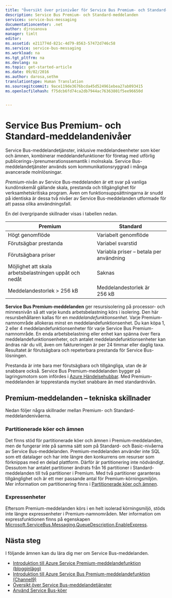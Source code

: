 ```yaml
---
title: "Översikt över prisnivåer för Service Bus Premium- och Standard-meddelanden | Microsoft Docs"
description: Service Bus Premium- och Standard-meddelanden
services: service-bus-messaging
documentationcenter: .net
author: djrosanova
manager: timlt
editor: 
ms.assetid: e211774d-821c-4d79-8563-57472d746c58
ms.service: service-bus-messaging
ms.workload: na
ms.tgt_pltfrm: na
ms.devlang: na
ms.topic: get-started-article
ms.date: 09/02/2016
ms.author: darosa,sethm
translationtype: Human Translation
ms.sourcegitcommit: 9ace119de3676bcda45d524961ebea27ab093415
ms.openlocfilehash: f75dcb6fd74ca2db7944ac76363801f5ee96650d


---
```

# <a name="service-bus-premium-and-standard-messaging-tiers"></a>Service Bus Premium- och Standard-meddelandenivåer
Service Bus-meddelandetjänster, inklusive meddelandeenheter som köer och ämnen, kombinerar meddelandefunktioner för företag med utförlig publicerings-/prenumerationssemantik i molnskala. Service Bus-meddelandetjänster används som kommunikationsryggrad i många avancerade molnlösningar.

*Premium*-nivån av Service Bus-meddelanden är ett svar på vanliga kundönskemål gällande skala, prestanda och tillgänglighet för verksamhetskritiska program. Även om funktionsuppsättningarna är snudd på identiska är dessa två nivåer av Service Bus-meddelanden utformade för att passa olika användningsfall.

En del övergripande skillnader visas i tabellen nedan.

| Premium | Standard |
| --- | --- |
| Högt genomflöde |Variabelt genomflöde |
| Förutsägbar prestanda |Variabel svarstid |
| Förutsägbara priser |Variabla priser – betala per användning |
| Möjlighet att skala arbetsbelastningen uppåt och nedåt |Saknas |
| Meddelandestorlek > 256 kB |Meddelandestorlek är 256 kB |

**Service Bus Premium-meddelanden** ger resursisolering på processor- och minnesnivån så att varje kunds arbetsbelastning körs i isolering. Den här resursbehållaren kallas för en *meddelandefunktionsenhet*. Varje Premium-namnområde allokeras minst en meddelandefunktionsenhet. Du kan köpa 1, 2 eller 4 meddelandefunktionsenheter för varje Service Bus Premium-namnområde. En enda arbetsbelastning eller enhet kan spänna över flera meddelandefunktionsenheter, och antalet meddelandefunktionsenheter kan ändras när du vill, även om faktureringen är per 24 timmar eller daglig taxa. Resultatet är förutsägbara och repeterbara prestanda för Service Bus-lösningen.

Prestanda är inte bara mer förutsägbara och tillgängliga, utan de är snabbare också. Service Bus Premium-meddelanden bygger på lagringsmotorn som infördes i [Azure Händelsehubbar](https://azure.microsoft.com/services/event-hubs/). Med Premium-meddelanden är topprestanda mycket snabbare än med standardnivån.

## <a name="premium-messaging-technical-differences"></a>Premium-meddelanden – tekniska skillnader
Nedan följer några skillnader mellan Premium- och Standard-meddelandenivåerna.

### <a name="partitioned-queues-and-topics"></a>Partitionerade köer och ämnen
Det finns stöd för partitionerade köer och ämnen i Premium-meddelanden, men de fungerar inte på samma sätt som på Standard- och Basic-nivåerna av Service Bus-meddelanden. Premium-meddelanden använder inte SQL som ett datalager och har inte längre den konkurrens om resurser som förknippas med en delad plattform. Därför är partitionering inte nödvändigt. Dessutom har antalet partitioner ändrats från 16 partitioner i Standard-meddelanden till två partitioner i Premium. Med två partitioner garanteras tillgänglighet och är ett mer passande antal för Premium-körningsmiljön. Mer information om partitionering finns i [Partitionerade köer och ämnen](service-bus-partitioning.md).

### <a name="express-entities"></a>Expressenheter
Eftersom Premium-meddelanden körs i en helt isolerad körningsmiljö, stöds inte längre expressenheter i Premium-namnområden. Mer information om expressfunktionen finns på egenskapen [Microsoft.ServiceBus.Messaging.QueueDescription.EnableExpress](https://msdn.microsoft.com/library/azure/microsoft.servicebus.messaging.queuedescription.enableexpress.aspx).

## <a name="next-steps"></a>Nästa steg
I följande ämnen kan du lära dig mer om Service Bus-meddelanden.

* [Introduktion till Azure Service Premium-meddelandefunktion (blogginlägg)](http://azure.microsoft.com/blog/introducing-azure-service-bus-premium-messaging/)
* [Introduktion till Azure Service Bus Premium-meddelandefunktion (Channel9)](https://channel9.msdn.com/Blogs/Subscribe/Introducing-Azure-Service-Bus-Premium-Messaging)
* [Översikt över Service Bus-meddelandetjänster](service-bus-messaging-overview.md)
* [Använd Service Bus-köer](service-bus-dotnet-get-started-with-queues.md)




<!--HONumber=Nov16_HO3-->


